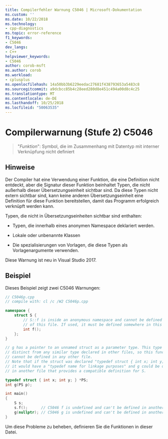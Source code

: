 ```yaml
---
title: Compilerfehler Warnung C5046 | Microsoft-Dokumentation
ms.custom: ''
ms.date: 10/22/2018
ms.technology:
- cpp-diagnostics
ms.topic: error-reference
f1_keywords:
- C5046
dev_langs:
- C++
helpviewer_keywords:
- C5046
author: corob-msft
ms.author: corob
ms.workload:
- cplusplus
ms.openlocfilehash: 14a50bb3b6229eedac27681f438793653a5483c8
ms.sourcegitcommit: a9dcbcc85b4c28eed280d8e451c494a00d8c4c25
ms.translationtype: MT
ms.contentlocale: de-DE
ms.lasthandoff: 10/25/2018
ms.locfileid: "50063535"
---
```

# <a name="compiler-warning-level-2-c5046"></a>Compilerwarnung (Stufe 2) C5046

> "*Funktion*": Symbol, die im Zusammenhang mit Datentyp mit interner Verknüpfung nicht definiert

## <a name="remarks"></a>Hinweise

Der Compiler hat eine Verwendung einer Funktion, die eine Definition nicht entdeckt, aber die Signatur dieser Funktion beinhaltet Typen, die nicht außerhalb dieser Übersetzungseinheit sichtbar sind. Da diese Typen nicht extern sichtbar sind, kann keine anderen Übersetzungseinheit eine Definition für diese Funktion bereitstellen, damit das Programm erfolgreich verknüpft werden kann.

Typen, die nicht in Übersetzungseinheiten sichtbar sind enthalten:

- Typen, die innerhalb eines anonymen Namespace deklariert werden.

- Lokale oder unbenannte Klassen

- Die spezialisierungen von Vorlagen, die diese Typen als Vorlagenargumente verwenden.

Diese Warnung ist neu in Visual Studio 2017.

## <a name="example"></a>Beispiel

Dieses Beispiel zeigt zwei C5046 Warnungen:

```cpp
// C5046p.cpp
// compile with: cl /c /W2 C5046p.cpp

namespace {
    struct S {
        // S::f is inside an anonymous namespace and cannot be defined outside
        // of this file. If used, it must be defined somewhere in this file.
        int f();
    };
}

// g has a pointer to an unnamed struct as a parameter type. This type is
// distinct from any similar type declared in other files, so this function
// cannot be defined in any other file.
// Note that if the struct was declared "typedef struct { int x; int y; } S, *PS;"
// it would have a "typedef name for linkage purposes" and g could be defined
// in another file that provides a compatible definition for S.

typedef struct { int x; int y; } *PS;
int g(PS p);

int main()
{
    S s;
    s.f();      // C5046 f is undefined and can't be defined in another file.
    g(nullptr); // C5046 g is undefined and can't be defined in another file.
}
```

Um diese Probleme zu beheben, definieren Sie die Funktionen in dieser Datei.
